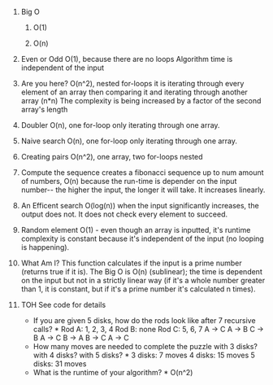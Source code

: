 1. Big O
    1) O(1)

    2) O(n)

2. Even or Odd
    O(1), because there are no loops
    Algorithm time is independent of the input

3. Are you here?
    O(n^2), nested for-loops
    it is iterating through every element of an array then comparing it and iterating through another array (n*n)
    The complexity is being increased by a factor of the second array's length

4. Doubler
    O(n), one for-loop only iterating through one array. 

5. Naive search
    O(n), one for-loop only iterating through one array.

6. Creating pairs
    O(n^2), one array, two for-loops nested

7. Compute the sequence
    creates a fibonacci sequence up to num amount of numbers, O(n) because the run-time is depender on the input number-- the higher the input, the longer it will take. It increases linearly.

8. An Efficent search
    O(log(n)) when the input significantly increases, the output does not. It does not check every element to succeed.

9. Random element
    O(1) - even though an array is inputted, it's runtime complexity is constant because it's independent of the input (no looping is happening).

10. What Am I? 
    This function calculates if the input is a prime number (returns true if it is). The Big O is O(n) (sublinear); the time is dependent on the input but not in a strictly linear way (if it's a whole number greater than 1, it is constant, but if it's a prime number it's calculated n times). 

11. TOH
    See code for details
    * If you are given 5 disks, how do the rods look like after 7 recursive calls? *
        Rod A: 1, 2, 3, 4
        Rod B: none
        Rod C: 5, 6, 7
            A -> C
            A -> B
            C -> B
            A -> C
            B -> A
            B -> C
            A -> C
    * How many moves are needed to complete the puzzle with 3 disks? with 4 disks? with 5 disks? *
        3 disks: 7 moves
        4 disks: 15 moves
        5 disks: 31 moves
    * What is the runtime of your algorithm? *
        O(n^2) 